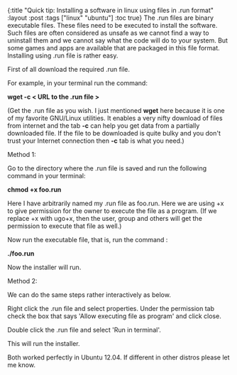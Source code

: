 {:title "Quick tip: Installing a software in linux using files in .run format"
:layout :post
:tags  ["linux" "ubuntu"]
:toc true}
The .run files are binary executable files. These files need to be executed to install the software. Such files are often considered as unsafe as we cannot find a way to uninstall them and we cannot say what the code will do to your system. But some games and apps are available that are packaged in this file format. Installing using .run file is rather easy.

First of all download the required .run file.

For example, in your terminal run the command:

**wget -c < URL to the .run file >**

(Get the .run file as you wish. I just mentioned **wget** here because it is one of my favorite GNU/Linux utilities. It enables a very nifty download of files from internet and the tab **\-c** can help you get data from a partially downloaded file. If the file to be downloaded is quite bulky and you don't trust your Internet connection then **\-c** tab is what you need.)

Method 1:

Go to the directory where the .run file is saved and run the following command in your terminal:

**chmod +x foo.run**

Here I have arbitrarily named my .run file as foo.run. Here we are using +x to give permission for the owner to execute the file as a program. (If we replace +x with ugo+x, then the user, group and others will get the permission to execute that file as well.)

Now run the executable file, that is, run the command :

**./foo.run**

Now the installer will run.

Method 2:

We can do the same steps rather interactively as below.

Right click the .run file and select properties. Under the permission tab check the box that says 'Allow executing file as program' and click close.

Double click the .run file and select 'Run in terminal'.

This will run the installer.

Both worked perfectly in Ubuntu 12.04. If different in other distros please let me know.
